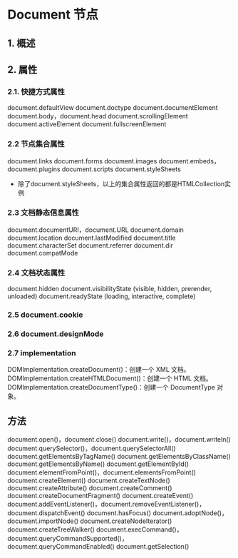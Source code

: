 # Document 节点

## 1. 概述

## 2. 属性

### 2.1. 快捷方式属性

document.defaultView
document.doctype
document.documentElement
document.body，document.head
document.scrollingElement
document.activeElement
document.fullscreenElement

### 2.2 节点集合属性

document.links
document.forms
document.images
document.embeds，document.plugins
document.scripts
document.styleSheets

* 除了document.styleSheets，以上的集合属性返回的都是HTMLCollection实例

### 2.3 文档静态信息属性

document.documentURI，document.URL
document.domain
document.location
document.lastModified
document.title
document.characterSet
document.referrer
document.dir
document.compatMode

### 2.4 文档状态属性

document.hidden
document.visibilityState (visible, hidden, prerender, unloaded)
document.readyState (loading, interactive, complete)

### 2.5 document.cookie

### 2.6 document.designMode

### 2.7 implementation

DOMImplementation.createDocument()：创建一个 XML 文档。
DOMImplementation.createHTMLDocument()：创建一个 HTML 文档。
DOMImplementation.createDocumentType()：创建一个 DocumentType 对象。

## 方法

document.open()，document.close()
document.write()，document.writeln()
document.querySelector()，document.querySelectorAll()
document.getElementsByTagName()
document.getElementsByClassName()
document.getElementsByName()
document.getElementById()
document.elementFromPoint()，document.elementsFromPoint()
document.createElement()
document.createTextNode()
document.createAttribute()
document.createComment()
document.createDocumentFragment()
document.createEvent()
document.addEventListener()，document.removeEventListener()，document.dispatchEvent()
document.hasFocus()
document.adoptNode()，document.importNode()
document.createNodeIterator()
document.createTreeWalker()
document.execCommand()，document.queryCommandSupported()，document.queryCommandEnabled()
document.getSelection()
